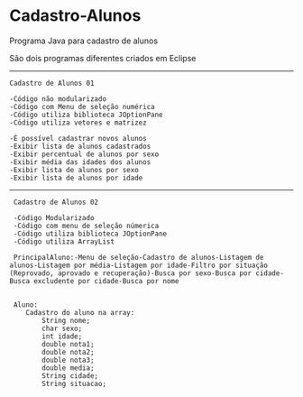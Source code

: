 # Cadastro-Alunos
Programa Java para cadastro de alunos

São dois programas diferentes criados em Eclipse

-----------------------------------------------------------  

	Cadastro de Alunos 01

  	-Código não modularizado
 	-Código com Menu de seleção numérica
  	-Código utiliza biblioteca JOptionPane
  	-Código utiliza vetores e matrizez
  
 	-É possível cadastrar novos alunos
  	-Exibir lista de alunos cadastrados
  	-Exibir percentual de alunos por sexo
  	-Exibir média das idades dos alunos
  	-Exibir lista de alunos por sexo
  	-Exibir lista de alunos por idade
  
-----------------------------------------------------------  
  
	 Cadastro de Alunos 02

 	 -Código Modularizado
 	 -Código com menu de seleção númerica
  	 -Código utiliza biblioteca JOptionPane
 	 -Código utiliza ArrayList
  
  	 PrincipalAluno:-Menu de seleção-Cadastro de alunos-Listagem de alunos-Listagem por média-Listagem por idade-Filtro por situação (Reprovado, aprovado e recuperação)-Busca por sexo-Busca por cidade-Busca excludente por cidade-Busca por nome
   
	
	 Aluno:
 		Cadastro do aluno na array:
			String nome;
			char sexo;
			int idade;
			double nota1;
			double nota2;
			double nota3;
      		double media;
      		String cidade;
      		String situacao;
